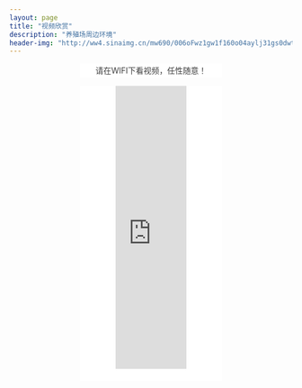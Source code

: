 ```yaml
---
layout: page
title: "视频欣赏"
description: "养殖场周边环境"
header-img: "http://ww4.sinaimg.cn/mw690/006oFwz1gw1f160o04aylj31gs0dwt96.jpg"
---
```


<body>
 <div align="center">
  <p style="max-width: 50%; min-height: 1em; white-space: pre-wrap; color: rgb(62, 62, 62); line-height: 25.6000003814697px; background-color: rgb(255, 255, 255); box-sizing: border-box !important; word-wrap: break-word !important;">请在WIFI下看视频，任性随意！<br style="max-width: 50%; box-sizing: border-box !important; word-wrap: break-word !important;"  /></p><p style="max-width: 50%; min-height: 1em; white-space: pre-wrap; color: rgb(62, 62, 62); line-height: 25.6000003814697px; background-color: rgb(255, 255, 255); box-sizing: border-box !important; word-wrap: break-word !important;"><span style="max-width: 50%; line-height: 22px; font-family: 微软雅黑; font-size: 15px; box-sizing: border-box !important; word-wrap: break-word !important;"><span style="max-width: 50%; color: rgb(127, 127, 127); box-sizing: border-box !important; word-wrap: break-word !important;"><span style="max-width: 50%; color: rgb(62, 62, 62); box-sizing: border-box !important; word-wrap: break-word !important;"><span style="max-width: 50%; color: rgb(127, 127, 127); box-sizing: border-box !important; word-wrap: break-word !important;"><iframe class="video_iframe" height="502.5" data-src="http://v.qq.com/iframe/player.html?vid=a0154ibfqku&amp;width=500&amp;height=375&amp;auto=0" frameborder="0" width="300" allowfullscreen="" qbiframeattached="true" src="http://v.qq.com/iframe/player.html?vid=a0154ibfqku&amp;width=300&amp;height=502.5.5.5&amp;auto=0" scrolling="no" style="max-width: 50%; display: block; z-index: 1; overflow: hidden; box-sizing: border-box !important; word-wrap: break-word !important; width: 300px !important; height: 502.5px !important;"></iframe><br style="max-width: 50%; box-sizing: border-box !important; word-wrap: break-word !important;"  /></span></span></span></span></p>
 </div>
</body>
